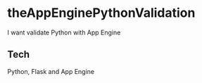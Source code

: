 # theAppEnginePythonValidation
I want validate Python with App Engine

## Tech
Python, Flask and App Engine
